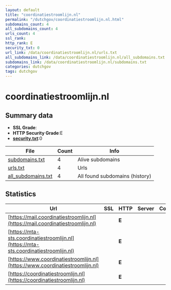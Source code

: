 ```yaml
---
layout: default
title: "coordinatiestroomlijn.nl"
permalink: "/dutchgov/coordinatiestroomlijn.nl.html"
subdomains_count: 4
all_subdomains_count: 4
urls_count: 4
ssl_rank: 
http_rank: E
security_txt: 0
url_link: /data/coordinatiestroomlijn.nl/urls.txt
all_subdomains_link: /data/coordinatiestroomlijn.nl/all_subdomains.txt
subdomains_link: /data/coordinatiestroomlijn.nl/subdomains.txt
categories: dutchgov
tags: dutchgov
---
```



# coordinatiestroomlijn.nl
## Summary data


 - **SSL Grade**:
 - **HTTP Security Grade**:E
 - **[security.txt](https://www.digitaleoverheid.nl/nieuws/standaard-security-txt-nu-verplicht-voor-overheid/)**:0


| File       | Count | Info |
|------------|-------|------|
|[subdomains.txt](/DutchGovScope/data/coordinatiestroomlijn.nl/subdomains.txt)|4|Alive subdomains|
|[urls.txt](/DutchGovScope/data/coordinatiestroomlijn.nl/urls.txt)|4|Urls|
|[all_subdomains.txt](/DutchGovScope/data/coordinatiestroomlijn.nl/all_subdomains.txt)|4|All found subdomains (history)|


## Statistics


| Url | SSL | HTTP | Server | Cookie | HSTS | CORS | CTO | CSP | XFO | XXP | RP |FP| Tech |Title |
|--------|-------|-------|------|------|------|------|------|------|------|------|------|------|------|------|
|[https://mail.coordinatiestroomlijn.nl](https://mail.coordinatiestroomlijn.nl)| | **E**|| | | | | | | | :white_check_mark: | ||Document Moved|
|[https://mta-sts.coordinatiestroomlijn.nl](https://mta-sts.coordinatiestroomlijn.nl)| | **E**|| | | | | | | | :white_check_mark: | ||Document Moved|
|[https://www.coordinatiestroomlijn.nl](https://www.coordinatiestroomlijn.nl)| | **E**|| | | | | | | | :white_check_mark: | ||Document Moved|
|[https://coordinatiestroomlijn.nl](https://coordinatiestroomlijn.nl)| | **E**|| | | | | | | | :white_check_mark: | ||Document Moved|

